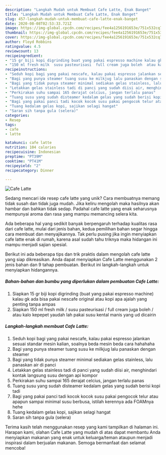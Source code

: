 ```yaml
---
description: "Langkah Mudah untuk Membuat Cafe Latte, Enak Banget"
title: "Langkah Mudah untuk Membuat Cafe Latte, Enak Banget"
slug: 457-langkah-mudah-untuk-membuat-cafe-latte-enak-banget
date: 2020-08-08T02:53:33.721Z
image: https://img-global.cpcdn.com/recipes/fee4a1256191653e/751x532cq70/cafe-latte-foto-resep-utama.jpg
thumbnail: https://img-global.cpcdn.com/recipes/fee4a1256191653e/751x532cq70/cafe-latte-foto-resep-utama.jpg
cover: https://img-global.cpcdn.com/recipes/fee4a1256191653e/751x532cq70/cafe-latte-foto-resep-utama.jpg
author: Floyd Robbins
ratingvalue: 4.5
reviewcount: 13
recipeingredient:
- "15 gr biji kopi digrinding buat yang pakai espresso machine kalau gk ada bisa pakai nescafe original atau kopi apa ajalah yang penting tanpa ampas"
- "150 ml fresh milk  susu pasteurisasi  full cream juga boleh  atau kalo kepepet yaudah lah pakai susu kental manis yang ud dicairin"
recipeinstructions:
- "Seduh kopi bagi yang pakai nescafe, kalau pakai espresso jalankan sesuai standar mesin kalian, soalnya beda mesin beda cara hahahaha"
- "Bagi yang punya steamer tuang susu ke milkjug lalu panaskan dengan steamer"
- "Bagi yang tidak punya steamer minimal sediakan gelas stainless, lalu panaskan air di panci"
- "Letakkan gelas stainless tadi di panci yang sudah diisi air, menghindari kontak langsung susu dengan api kompor"
- "Perkirakan suhu sampai 165 derajat celcius, jangan terlalu panas"
- "Tuang susu yang sudah disteamer kedalam gelas yang sudah berisi kopi tadi"
- "Bagi yang pakai panci tadi kocok kocok susu pakai pengocok telur atau apapun sampai minimal susu berbusa, istilah kerennya ada FOAMnya hehe"
- "Tuang kedalam gelas kopi, sajikan selagi hangat"
- "Saran sih tanpa gula (selera)"
categories:
- Resep
tags:
- cafe
- latte

katakunci: cafe latte 
nutrition: 104 calories
recipecuisine: Indonesian
preptime: "PT39M"
cooktime: "PT41M"
recipeyield: "2"
recipecategory: Dinner

---
```



![Cafe Latte](https://img-global.cpcdn.com/recipes/fee4a1256191653e/751x532cq70/cafe-latte-foto-resep-utama.jpg)

Sedang mencari ide resep cafe latte yang unik? Cara membuatnya memang tidak susah dan tidak juga mudah. Jika keliru mengolah maka hasilnya akan hambar dan bahkan tidak sedap. Padahal cafe latte yang enak seharusnya mempunyai aroma dan rasa yang mampu memancing selera kita.



Ada beberapa hal yang sedikit banyak berpengaruh terhadap kualitas rasa dari cafe latte, mulai dari jenis bahan, kedua pemilihan bahan segar hingga cara membuat dan menyajikannya. Tak perlu pusing jika ingin menyiapkan cafe latte enak di rumah, karena asal sudah tahu triknya maka hidangan ini mampu menjadi sajian spesial.


Berikut ini ada beberapa tips dan trik praktis dalam mengolah cafe latte yang siap dikreasikan. Anda dapat menyiapkan Cafe Latte menggunakan 2 jenis bahan dan 9 tahap pembuatan. Berikut ini langkah-langkah untuk menyiapkan hidangannya.

<!--inarticleads1-->

##### Bahan-bahan dan bumbu yang diperlukan dalam pembuatan Cafe Latte:

1. Siapkan 15 gr biji kopi digrinding (buat yang pakai espresso machine) kalau gk ada bisa pakai nescafe original atau kopi apa ajalah yang penting tanpa ampas
1. Siapkan 150 ml fresh milk / susu pasteurisasi / full cream juga boleh / atau kalo kepepet yaudah lah pakai susu kental manis yang ud dicairin




<!--inarticleads2-->

##### Langkah-langkah membuat Cafe Latte:

1. Seduh kopi bagi yang pakai nescafe, kalau pakai espresso jalankan sesuai standar mesin kalian, soalnya beda mesin beda cara hahahaha
1. Bagi yang punya steamer tuang susu ke milkjug lalu panaskan dengan steamer
1. Bagi yang tidak punya steamer minimal sediakan gelas stainless, lalu panaskan air di panci
1. Letakkan gelas stainless tadi di panci yang sudah diisi air, menghindari kontak langsung susu dengan api kompor
1. Perkirakan suhu sampai 165 derajat celcius, jangan terlalu panas
1. Tuang susu yang sudah disteamer kedalam gelas yang sudah berisi kopi tadi
1. Bagi yang pakai panci tadi kocok kocok susu pakai pengocok telur atau apapun sampai minimal susu berbusa, istilah kerennya ada FOAMnya hehe
1. Tuang kedalam gelas kopi, sajikan selagi hangat
1. Saran sih tanpa gula (selera)




Terima kasih telah menggunakan resep yang kami tampilkan di halaman ini. Harapan kami, olahan Cafe Latte yang mudah di atas dapat membantu Anda menyiapkan makanan yang enak untuk keluarga/teman ataupun menjadi inspirasi dalam berjualan makanan. Semoga bermanfaat dan selamat mencoba!
